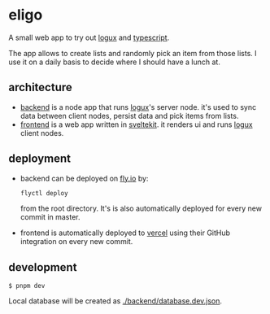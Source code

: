 # eligo

A small web app to try out [logux][] and [typescript][].

The app allows to create lists and randomly pick an item from those lists.
I use it on a daily basis to decide where I should have a lunch at.

## architecture

- [backend](./backend/) is a node app that runs [logux][]'s server node.
  it's used to sync data between client nodes, persist data and pick items from lists.
- [frontend](./frontend/) is a web app written in [sveltekit][].
  it renders ui and runs [logux][] client nodes.

## deployment

- backend can be deployed on [fly.io][] by:

  ```sh
  flyctl deploy
  ```

  from the root directory. It's is also automatically deployed for every new commit in master.

- frontend is automatically deployed to [vercel][] using their GitHub integration on every new commit.

## development

```
$ pnpm dev
```

Local database will be created as [./backend/database.dev.json](./backend/database.dev.json).

[logux]: https://logux.io/
[sveltekit]: https://sveltekit.io/
[typescript]: https://www.typescriptlang.org/
[fly.io]: https://fly.io/
[vercel]: https://vercel.com/
